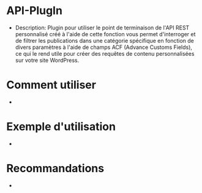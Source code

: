 # API-PlugIn
- Description: Plugin pour utiliser le point de terminaison de l'API REST personnalisé créé à l'aide de cette fonction vous permet d'interroger et de filtrer les publications dans une catégorie spécifique en fonction de divers paramètres à l'aide de champs ACF (Advance Customs Fields), ce qui le rend utile pour créer des requêtes de contenu personnalisées sur votre site WordPress.
# Comment utiliser
- 
# Exemple d'utilisation
- 
# Recommandations
- 